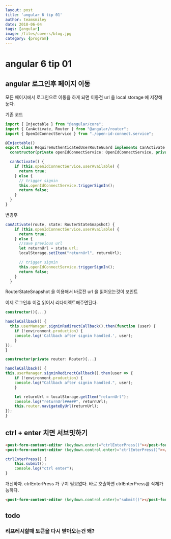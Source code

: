 ```yaml
---
layout: post
title: 'angular 6 tip 01' 
author: teamsmiley 
date: 2018-06-04
tags: [angular]
image: /files/covers/blog.jpg
category: {program}
---
```


# angular 6 tip 01

## angular 로그인후 페이지 이동

모든 페이지에서 로그인으로 이동을 하게 되면 이동전 url 을 local storage 에 저장해둔다.

기존 코드

```ts
import { Injectable } from "@angular/core";
import { CanActivate, Router } from "@angular/router";
import { OpenIdConnectService } from "./open-id-connect.service";

@Injectable()
export class RequireAuthenticatedUserRouteGuard implements CanActivate {
  constructor(private openIdConnectService: OpenIdConnectService, private router: Router) {}

  canActivate() {
    if (this.openIdConnectService.userAvailable) {
      return true;
    } else {
      // trigger signin
      this.openIdConnectService.triggerSignIn();
      return false;
    }
  }
}
```

변경후

```ts
canActivate(route, state: RouterStateSnapshot) {
    if (this.openIdConnectService.userAvailable) {
      return true;
    } else {
      //save previous url
      let returnUrl = state.url;
      localStorage.setItem("returnUrl", returnUrl);

      // trigger signin
      this.openIdConnectService.triggerSignIn();
      return false;
    }
  }
```

RouterStateSnapshot 을 이용해서 바로전 url 을 읽어오는것이 포인트

이제 로그인후 이걸 읽어서 리다이렉트해주면된다.

```ts
constructor(){...}

handleCallback() {
  this.userManager.signinRedirectCallback().then(function (user) {
    if (!environment.production) {
    console.log('Callback after signin handled.', user);
    }
});
}
```

```ts
constructor(private router: Router){...}

handleCallback() {
this.userManager.signinRedirectCallback().then(user => {
    if (!environment.production) {
    console.log("Callback after signin handled.", user);
    }

    let returnUrl = localStorage.getItem("returnUrl");
    console.log("returnUrl#####", returnUrl);
    this.router.navigateByUrl(returnUrl);
});
}
```

## ctrl + enter 치면 서브밋하기

```html
<post-form-content-editor (keydown.enter)="ctrlEnterPress()"></post-form-content-editor> //enter에서 동작
<post-form-content-editor (keydown.control.enter)="ctrlEnterPress()"></post-form-content-editor> //control enter 동시에 치면 동작
```

```ts
ctrlEnterPress() {
    this.submit();
    console.log("ctrl enter");
}
```

개선하자. ctrlEnterPress 가 구지 필요없다. 바로 호출하면 ctrlEnterPress를 삭제가능하다.

```html
<post-form-content-editor (keydown.control.enter)="submit()"></post-form-content-editor> //control enter 동시에 치면 동작
```

## todo

### 리프레시할때 토큰을 다시 받아오는건 왜?
